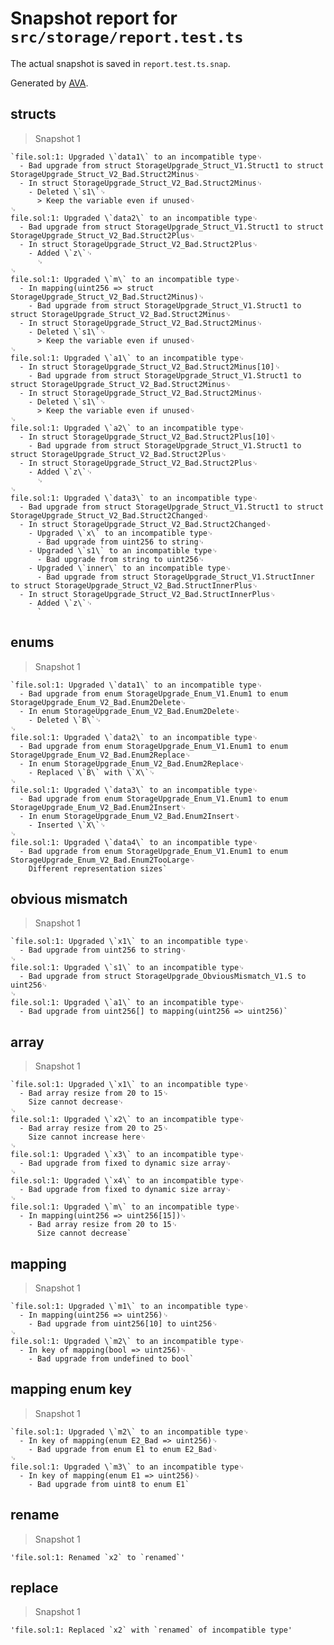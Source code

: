 # Snapshot report for `src/storage/report.test.ts`

The actual snapshot is saved in `report.test.ts.snap`.

Generated by [AVA](https://avajs.dev).

## structs

> Snapshot 1

    `file.sol:1: Upgraded \`data1\` to an incompatible type␊
      - Bad upgrade from struct StorageUpgrade_Struct_V1.Struct1 to struct StorageUpgrade_Struct_V2_Bad.Struct2Minus␊
      - In struct StorageUpgrade_Struct_V2_Bad.Struct2Minus␊
        - Deleted \`s1\`␊
          > Keep the variable even if unused␊
    ␊
    file.sol:1: Upgraded \`data2\` to an incompatible type␊
      - Bad upgrade from struct StorageUpgrade_Struct_V1.Struct1 to struct StorageUpgrade_Struct_V2_Bad.Struct2Plus␊
      - In struct StorageUpgrade_Struct_V2_Bad.Struct2Plus␊
        - Added \`z\`␊
          ␊
    ␊
    file.sol:1: Upgraded \`m\` to an incompatible type␊
      - In mapping(uint256 => struct StorageUpgrade_Struct_V2_Bad.Struct2Minus)␊
        - Bad upgrade from struct StorageUpgrade_Struct_V1.Struct1 to struct StorageUpgrade_Struct_V2_Bad.Struct2Minus␊
      - In struct StorageUpgrade_Struct_V2_Bad.Struct2Minus␊
        - Deleted \`s1\`␊
          > Keep the variable even if unused␊
    ␊
    file.sol:1: Upgraded \`a1\` to an incompatible type␊
      - In struct StorageUpgrade_Struct_V2_Bad.Struct2Minus[10]␊
        - Bad upgrade from struct StorageUpgrade_Struct_V1.Struct1 to struct StorageUpgrade_Struct_V2_Bad.Struct2Minus␊
      - In struct StorageUpgrade_Struct_V2_Bad.Struct2Minus␊
        - Deleted \`s1\`␊
          > Keep the variable even if unused␊
    ␊
    file.sol:1: Upgraded \`a2\` to an incompatible type␊
      - In struct StorageUpgrade_Struct_V2_Bad.Struct2Plus[10]␊
        - Bad upgrade from struct StorageUpgrade_Struct_V1.Struct1 to struct StorageUpgrade_Struct_V2_Bad.Struct2Plus␊
      - In struct StorageUpgrade_Struct_V2_Bad.Struct2Plus␊
        - Added \`z\`␊
          ␊
    ␊
    file.sol:1: Upgraded \`data3\` to an incompatible type␊
      - Bad upgrade from struct StorageUpgrade_Struct_V1.Struct1 to struct StorageUpgrade_Struct_V2_Bad.Struct2Changed␊
      - In struct StorageUpgrade_Struct_V2_Bad.Struct2Changed␊
        - Upgraded \`x\` to an incompatible type␊
          - Bad upgrade from uint256 to string␊
        - Upgraded \`s1\` to an incompatible type␊
          - Bad upgrade from string to uint256␊
        - Upgraded \`inner\` to an incompatible type␊
          - Bad upgrade from struct StorageUpgrade_Struct_V1.StructInner to struct StorageUpgrade_Struct_V2_Bad.StructInnerPlus␊
      - In struct StorageUpgrade_Struct_V2_Bad.StructInnerPlus␊
        - Added \`z\`␊
          `

## enums

> Snapshot 1

    `file.sol:1: Upgraded \`data1\` to an incompatible type␊
      - Bad upgrade from enum StorageUpgrade_Enum_V1.Enum1 to enum StorageUpgrade_Enum_V2_Bad.Enum2Delete␊
      - In enum StorageUpgrade_Enum_V2_Bad.Enum2Delete␊
        - Deleted \`B\`␊
    ␊
    file.sol:1: Upgraded \`data2\` to an incompatible type␊
      - Bad upgrade from enum StorageUpgrade_Enum_V1.Enum1 to enum StorageUpgrade_Enum_V2_Bad.Enum2Replace␊
      - In enum StorageUpgrade_Enum_V2_Bad.Enum2Replace␊
        - Replaced \`B\` with \`X\`␊
    ␊
    file.sol:1: Upgraded \`data3\` to an incompatible type␊
      - Bad upgrade from enum StorageUpgrade_Enum_V1.Enum1 to enum StorageUpgrade_Enum_V2_Bad.Enum2Insert␊
      - In enum StorageUpgrade_Enum_V2_Bad.Enum2Insert␊
        - Inserted \`X\`␊
    ␊
    file.sol:1: Upgraded \`data4\` to an incompatible type␊
      - Bad upgrade from enum StorageUpgrade_Enum_V1.Enum1 to enum StorageUpgrade_Enum_V2_Bad.Enum2TooLarge␊
        Different representation sizes`

## obvious mismatch

> Snapshot 1

    `file.sol:1: Upgraded \`x1\` to an incompatible type␊
      - Bad upgrade from uint256 to string␊
    ␊
    file.sol:1: Upgraded \`s1\` to an incompatible type␊
      - Bad upgrade from struct StorageUpgrade_ObviousMismatch_V1.S to uint256␊
    ␊
    file.sol:1: Upgraded \`a1\` to an incompatible type␊
      - Bad upgrade from uint256[] to mapping(uint256 => uint256)`

## array

> Snapshot 1

    `file.sol:1: Upgraded \`x1\` to an incompatible type␊
      - Bad array resize from 20 to 15␊
        Size cannot decrease␊
    ␊
    file.sol:1: Upgraded \`x2\` to an incompatible type␊
      - Bad array resize from 20 to 25␊
        Size cannot increase here␊
    ␊
    file.sol:1: Upgraded \`x3\` to an incompatible type␊
      - Bad upgrade from fixed to dynamic size array␊
    ␊
    file.sol:1: Upgraded \`x4\` to an incompatible type␊
      - Bad upgrade from fixed to dynamic size array␊
    ␊
    file.sol:1: Upgraded \`m\` to an incompatible type␊
      - In mapping(uint256 => uint256[15])␊
        - Bad array resize from 20 to 15␊
          Size cannot decrease`

## mapping

> Snapshot 1

    `file.sol:1: Upgraded \`m1\` to an incompatible type␊
      - In mapping(uint256 => uint256)␊
        - Bad upgrade from uint256[10] to uint256␊
    ␊
    file.sol:1: Upgraded \`m2\` to an incompatible type␊
      - In key of mapping(bool => uint256)␊
        - Bad upgrade from undefined to bool`

## mapping enum key

> Snapshot 1

    `file.sol:1: Upgraded \`m2\` to an incompatible type␊
      - In key of mapping(enum E2_Bad => uint256)␊
        - Bad upgrade from enum E1 to enum E2_Bad␊
    ␊
    file.sol:1: Upgraded \`m3\` to an incompatible type␊
      - In key of mapping(enum E1 => uint256)␊
        - Bad upgrade from uint8 to enum E1`

## rename

> Snapshot 1

    'file.sol:1: Renamed `x2` to `renamed`'

## replace

> Snapshot 1

    'file.sol:1: Replaced `x2` with `renamed` of incompatible type'
